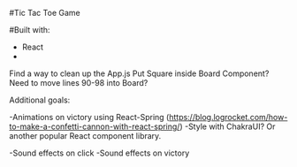#Tic Tac Toe Game

#Built with:
 - React
 - 

Find a way to clean up the App.js 
Put Square inside Board Component?  Need to move lines 90-98 into Board?


Additional goals:

-Animations on victory using React-Spring (https://blog.logrocket.com/how-to-make-a-confetti-cannon-with-react-spring/)
-Style with ChakraUI?  Or another popular React component library.  

-Sound effects on click
-Sound effects on victory
